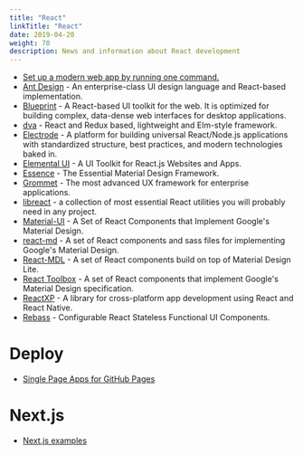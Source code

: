 ```yaml
---
title: "React"
linkTitle: "React"
date: 2019-04-20
weight: 70
description: News and information about React development
---
```


- [Set up a modern web app by running one command.](https://create-react-app.dev/)
- [Ant Design](https://ant.design/docs/react/introduce) - An enterprise-class UI design language and React-based implementation.
- [Blueprint](http://blueprintjs.com/) - A React-based UI toolkit for the web. It is optimized for building complex, data-dense web interfaces for desktop applications.
- [dva](https://github.com/dvajs/dva) - React and Redux based, lightweight and Elm-style framework.
- [Electrode](http://www.electrode.io/) - A platform for building universal React/Node.js applications with standardized structure, best practices, and modern technologies baked in.
- [Elemental UI](http://elemental-ui.com/) - A UI Toolkit for React.js Websites and Apps.
- [Essence](http://getessence.io) - The Essential Material Design Framework.
- [Grommet](http://grommet.github.io/) - The most advanced UX framework for enterprise applications.
- [libreact](https://github.com/streamich/libreact) - a collection of most essential React utilities you will probably need in any project.
- [Material-UI](http://www.material-ui.com/) - A Set of React Components that Implement Google's Material Design.
- [react-md](http://react-md.mlaursen.com/) - A set of React components and sass files for implementing Google's Material Design.
- [React-MDL](https://react-mdl.github.io/react-mdl/) - A set of React components build on top of Material Design Lite.
- [React Toolbox](http://react-toolbox.com) - A set of React components that implement Google's Material Design specification.
- [ReactXP](https://microsoft.github.io/reactxp/) - A library for cross-platform app development using React and React Native.
- [Rebass](http://jxnblk.com/rebass/) - Configurable React Stateless Functional UI Components.

# Deploy

* [Single Page Apps for GitHub Pages](https://github.com/rafgraph/spa-github-pages)

# Next.js

* [Next.js examples](https://github.com/vercel/next.js/tree/master/examples)
